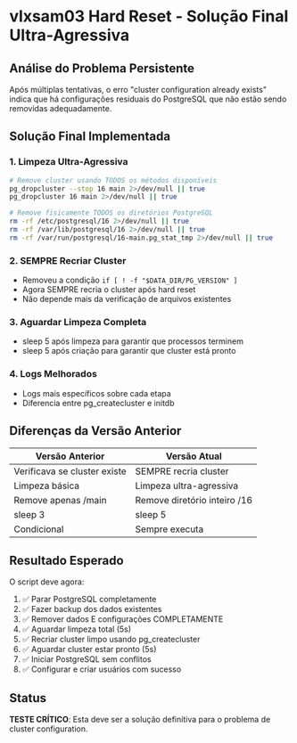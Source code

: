 # vlxsam03 Hard Reset - Solução Final Ultra-Agressiva

## Análise do Problema Persistente

Após múltiplas tentativas, o erro "cluster configuration already exists" indica que há configurações residuais do PostgreSQL que não estão sendo removidas adequadamente.

## Solução Final Implementada

### 1. Limpeza Ultra-Agressiva
```bash
# Remove cluster usando TODOS os métodos disponíveis
pg_dropcluster --stop 16 main 2>/dev/null || true
pg_dropcluster 16 main 2>/dev/null || true

# Remove fisicamente TODOS os diretórios PostgreSQL
rm -rf /etc/postgresql/16 2>/dev/null || true
rm -rf /var/lib/postgresql/16 2>/dev/null || true
rm -rf /var/run/postgresql/16-main.pg_stat_tmp 2>/dev/null || true
```

### 2. SEMPRE Recriar Cluster
- Removeu a condição `if [ ! -f "$DATA_DIR/PG_VERSION" ]`
- Agora SEMPRE recria o cluster após hard reset
- Não depende mais da verificação de arquivos existentes

### 3. Aguardar Limpeza Completa
- sleep 5 após limpeza para garantir que processos terminem
- sleep 5 após criação para garantir que cluster está pronto

### 4. Logs Melhorados
- Logs mais específicos sobre cada etapa
- Diferencia entre pg_createcluster e initdb

## Diferenças da Versão Anterior

| Versão Anterior | Versão Atual |
|---|---|
| Verificava se cluster existe | SEMPRE recria cluster |
| Limpeza básica | Limpeza ultra-agressiva |
| Remove apenas /main | Remove diretório inteiro /16 |
| sleep 3 | sleep 5 |
| Condicional | Sempre executa |

## Resultado Esperado

O script deve agora:
1. ✅ Parar PostgreSQL completamente
2. ✅ Fazer backup dos dados existentes
3. ✅ Remover dados E configurações COMPLETAMENTE
4. ✅ Aguardar limpeza total (5s)
5. ✅ Recriar cluster limpo usando pg_createcluster
6. ✅ Aguardar cluster estar pronto (5s)
7. ✅ Iniciar PostgreSQL sem conflitos
8. ✅ Configurar e criar usuários com sucesso

## Status
**TESTE CRÍTICO**: Esta deve ser a solução definitiva para o problema de cluster configuration.